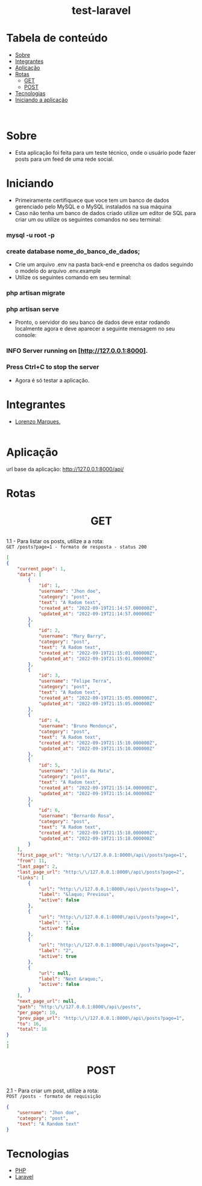 <h1 align="center">test-laravel</h1>

# Tabela de conteúdo

<!--ts-->
 - [Sobre](#Sobre)
 - [Integrantes](#Integrantes)
 - [Aplicação](#Aplicação)
 - [Rotas](#Rotas)
    - [GET](#GET)
    - [POST](#POST)
 - [Tecnologias](#Tecnologias)  
 - [Iniciando a aplicação](#Iniciando)  
<!--te-->

<br>

# Sobre

- Esta aplicação foi feita para um teste técnico, onde o usuário pode fazer posts para um feed de uma rede social.
  <br>
  
# Iniciando

- Primeiramente certifiquece que voce tem um banco de dados gerenciado pelo MySQL e o MySQL instalados na sua máquina
- Caso não tenha um banco de dados criado utilize um editor de SQL para criar um ou utilize os seguintes comandos no seu terminal:

### mysql -u root -p
### create database nome_do_banco_de_dados;

- Crie um arquivo .env na pasta back-end e preencha os dados seguindo o modelo do arquivo .env.example
- Utilize os seguintes comando em seu terminal:

### php artisan migrate
### php artisan serve

- Pronto, o servidor do seu banco de dados deve estar rodando localmente agora e deve aparecer a seguinte mensagem no seu console:
###  INFO  Server running on [http://127.0.0.1:8000].  
###
###  Press Ctrl+C to stop the server

- Agora é só testar a aplicação.


# Integrantes

- <a href="https://github.com/LorenzoMarques">Lorenzo Marques.</a> <br>
  <br>

# Aplicação

url base da aplicação: http://127.0.0.1:8000/api/

# Rotas

# <p align="center">GET</p>

1.1 - Para listar os posts, utilize a a rota: <br>
`GET /posts?page=1 - formato de resposta - status 200`

```json
[
{
	"current_page": 1,
	"data": [
		{
			"id": 1,
			"username": "Jhon doe",
			"category": "post",
			"text": "A Radom text",
			"created_at": "2022-09-19T21:14:57.000000Z",
			"updated_at": "2022-09-19T21:14:57.000000Z"
		},
		{
			"id": 2,
			"username": "Mary Barry",
			"category": "post",
			"text": "A Radom text",
			"created_at": "2022-09-19T21:15:01.000000Z",
			"updated_at": "2022-09-19T21:15:01.000000Z"
		},
		{
			"id": 3,
			"username": "Felipe Terra",
			"category": "post",
			"text": "A Radom text",
			"created_at": "2022-09-19T21:15:05.000000Z",
			"updated_at": "2022-09-19T21:15:05.000000Z"
		},
		{
			"id": 4,
			"username": "Bruno Mendonça",
			"category": "post",
			"text": "A Radom text",
			"created_at": "2022-09-19T21:15:10.000000Z",
			"updated_at": "2022-09-19T21:15:10.000000Z"
		},
		{
			"id": 5,
			"username": "Julio da Mata",
			"category": "post",
			"text": "A Radom text",
			"created_at": "2022-09-19T21:15:14.000000Z",
			"updated_at": "2022-09-19T21:15:14.000000Z"
		},
		{
			"id": 6,
			"username": "Bernardo Rosa",
			"category": "post",
			"text": "A Radom text",
			"created_at": "2022-09-19T21:15:18.000000Z",
			"updated_at": "2022-09-19T21:15:18.000000Z"
		}
	],
	"first_page_url": "http:\/\/127.0.0.1:8000\/api\/posts?page=1",
	"from": 11,
	"last_page": 2,
	"last_page_url": "http:\/\/127.0.0.1:8000\/api\/posts?page=2",
	"links": [
		{
			"url": "http:\/\/127.0.0.1:8000\/api\/posts?page=1",
			"label": "&laquo; Previous",
			"active": false
		},
		{
			"url": "http:\/\/127.0.0.1:8000\/api\/posts?page=1",
			"label": "1",
			"active": false
		},
		{
			"url": "http:\/\/127.0.0.1:8000\/api\/posts?page=2",
			"label": "2",
			"active": true
		},
		{
			"url": null,
			"label": "Next &raquo;",
			"active": false
		}
	],
	"next_page_url": null,
	"path": "http:\/\/127.0.0.1:8000\/api\/posts",
	"per_page": 10,
	"prev_page_url": "http:\/\/127.0.0.1:8000\/api\/posts?page=1",
	"to": 16,
	"total": 16
}
,
]
```

# <p align="center">POST</p>

2.1 - Para criar um post, utilize a rota:<br>
`POST /posts - formato de requisição`

```json
{	
	"username": "Jhon doe",
	"category": "post",
	"text": "A Random text"
}
```



# Tecnologias

- <a href="https://www.php.net/">PHP</a>
- <a href="https://laravel.com/">Laravel</a>
